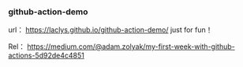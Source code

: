 ### github-action-demo
url： https://laclys.github.io/github-action-demo/
just for fun！

Rel： https://medium.com/@adam.zolyak/my-first-week-with-github-actions-5d92de4c4851